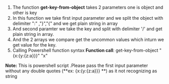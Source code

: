 1. The function **get-key-from-object** takes 2 parameters one is object and other is key
2. In this function we take first input parameter and we split the object with delimiter ":" ,"}","{" and we get plain string in array
3. And second paramter we take the key and split with delimiter '/' and get plain string in array.
4. And the 2 arrays we compare get the uncommon values which inturn we get value for the key.
5.  Calling Powershell function syntax  **Function call**: get-key-from-object "{x:{y:{z:a}}}" "x"

**Note:**
This is powershell script .Please pass the first input parameter without any double quotes (**ex: {x:{y:{z:a}}} **) as it not recognizing as string 

